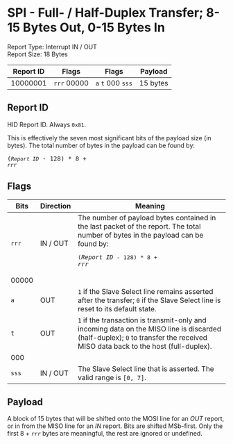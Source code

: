 
# SPI - Full- / Half-Duplex Transfer; 8-15 Bytes Out, 0-15 Bytes In
Report Type: Interrupt IN / OUT<br />
Report Size: 18 Bytes

| Report ID | Flags | Flags | Payload |
|-----------|-------|-------|---------|
| 10000001 | `rrr`&nbsp;00000 | `a`&nbsp;`t`&nbsp;000&nbsp;`sss` | 15 bytes |

## Report ID
HID Report ID.  Always `0x81`.

This is effectively the seven most significant bits of the payload size (in bytes).  The total number of bytes in the payload can be found by: <pre>(*`Report ID`* - 128) * 8 + *`rrr`*</pre>

## Flags
| Bits  | Direction | Meaning |
|-------|-----------|---------|
| `rrr` | IN / OUT  | The number of payload bytes contained in the last packet of the report.  The total number of bytes in the payload can be found by: <pre>(*`Report ID`* - 128) * 8 + *`rrr`*</pre> |
| 00000 |          |                                                                       |
| `a`   | OUT      | `1` if the Slave Select line remains asserted after the transfer; `0` if the Slave Select line is reset to its default state. |
| `t`   | OUT      | `1` if the transaction is transmit-only and incoming data on the MISO line is discarded (half-duplex); `0` to transfer the received MISO data back to the host (full-duplex). |
| 000   |          |                                                                       |
| `sss` | IN / OUT | The Slave Select line that is asserted.  The valid range is `[0, 7]`. |

## Payload
A block of 15 bytes that will be shifted onto the MOSI line for an *OUT* report, or in from the MISO line for an *IN* report.  Bits are shifted MSb-first.  Only the first 8 + *`rrr`* bytes are meaningful, the rest are ignored or undefined.
